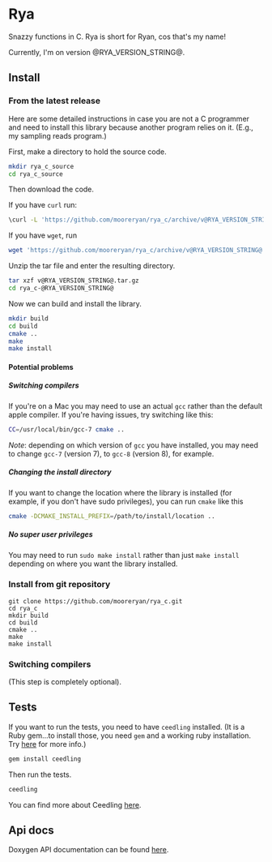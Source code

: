 # Rya

Snazzy functions in C.  Rya is short for Ryan, cos that's my name!

Currently, I'm on version @RYA_VERSION_STRING@.

## Install

### From the latest release

Here are some detailed instructions in case you are not a C programmer and need to install this library because another program relies on it.  (E.g., my sampling reads program.)

First, make a directory to hold the source code.

```bash
mkdir rya_c_source
cd rya_c_source
```

Then download the code.  

If you have `curl` run:

```bash
\curl -L 'https://github.com/mooreryan/rya_c/archive/v@RYA_VERSION_STRING@.tar.gz' > v@RYA_VERSION_STRING@.tar.gz
```

If you have `wget`, run

```bash
wget 'https://github.com/mooreryan/rya_c/archive/v@RYA_VERSION_STRING@.tar.gz'
```

Unzip the tar file and enter the resulting directory.

```bash
tar xzf v@RYA_VERSION_STRING@.tar.gz
cd rya_c-@RYA_VERSION_STRING@
```

Now we can build and install the library.

```bash
mkdir build
cd build
cmake ..
make
make install
```

#### Potential problems

##### Switching compilers

If you're on a Mac you may need to use an actual `gcc` rather than the default apple compiler.  If you're having issues, try switching like this:

```bash
CC=/usr/local/bin/gcc-7 cmake ..
```

*Note*:  depending on which version of `gcc` you have installed, you may need to change `gcc-7` (version 7), to `gcc-8` (version 8), for example.


##### Changing the install directory 

If you want to change the location where the library is installed (for example, if you don't have sudo privileges), you can run `cmake` like this

```bash
cmake -DCMAKE_INSTALL_PREFIX=/path/to/install/location ..
```

##### No super user privileges

You may need to run `sudo make install` rather than just `make install` depending on where you want the library installed.

### Install from git repository

```
git clone https://github.com/mooreryan/rya_c.git
cd rya_c
mkdir build
cd build
cmake ..
make
make install
```

### Switching compilers

(This step is completely optional).  

## Tests

If you want to run the tests, you need to have `ceedling` installed.  (It is a Ruby gem...to install those, you need `gem` and a working ruby installation.  Try [here](https://rvm.io) for more info.)

```bash
gem install ceedling
```

Then run the tests.

```bash
ceedling
```

You can find more about Ceedling [here](http://www.throwtheswitch.org/ceedling).

## Api docs

Doxygen API documentation can be found [here](https://mooreryan.github.io/rya_c/).
